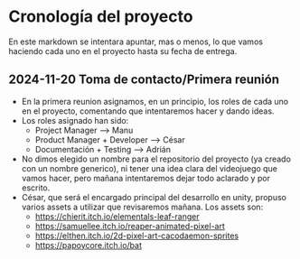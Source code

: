 <!-- 2024-11-20 - Primer prototipo hecho por Adrián González Cabado, sin revisión -->
# Cronología del proyecto

En este markdown se intentara apuntar, mas o menos, lo que vamos haciendo cada uno en el proyecto hasta su fecha de entrega.

## 2024-11-20 Toma de contacto/Primera reunión

- En la primera reunion asignamos, en un principio, los roles de cada uno en el proyecto, comentando que intentaremos hacer y dando ideas.
- Los roles asignado han sido:
  - Project Manager --> Manu
  - Product Manager + Developer --> César
  - Documentación + Testing --> Adrián
- No dimos elegido un nombre para el repositorio del proyecto (ya creado con un nombre generico), ni tener una idea clara del videojuego que vamos hacer, pero mañana intentaremos dejar todo aclarado y por escrito.
- César, que será el encargado principal del desarrollo en unity, propuso varios assets a utilizar que revisaremos mañana. Los assets son:
  - https://chierit.itch.io/elementals-leaf-ranger
  - https://samuellee.itch.io/reaper-animated-pixel-art
  - https://elthen.itch.io/2d-pixel-art-cacodaemon-sprites
  - https://papoycore.itch.io/bat
